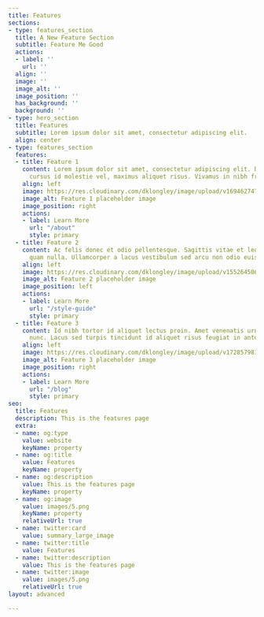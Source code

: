 ```yaml
---
title: Features
sections:
- type: features_section
  title: A New Feature Section
  subtitle: Feature Me Good
  actions:
  - label: ''
    url: ''
  align: ''
  image: ''
  image_alt: ''
  image_position: ''
  has_background: ''
  background: ''
- type: hero_section
  title: Features
  subtitle: Lorem ipsum dolor sit amet, consectetur adipiscing elit.
  align: center
- type: features_section
  features:
  - title: Feature 1
    content: Lorem ipsum dolor sit amet, consectetur adipiscing elit. Donec nisl ligula,
      cursus id molestie vel, maximus aliquet risus. Vivamus in nibh fringilla, fringilla.
    align: left
    image: https://res.cloudinary.com/dklongley/image/upload/v1694627474/RG-Dind-Spanish-Plaza.svg
    image_alt: Feature 1 placeholder image
    image_position: right
    actions:
    - label: Learn More
      url: "/about"
      style: primary
  - title: Feature 2
    content: Ac felis donec et odio pellentesque. Sagittis vitae et leo duis ut diam
      quam nulla. Ullamcorper a lacus vestibulum sed arcu non odio euismod lacinia.
    align: left
    image: https://res.cloudinary.com/dklongley/image/upload/v1552645065/AG2/AF1QipMtuFx1qr8VSF8y24Re4V_pjDlnVN1pW1usXktb_s2400.jpg
    image_alt: Feature 2 placeholder image
    image_position: left
    actions:
    - label: Learn More
      url: "/style-guide"
      style: primary
  - title: Feature 3
    content: Id nibh tortor id aliquet lectus proin. Amet venenatis urna cursus eget
      nunc. Lacus sed turpis tincidunt id aliquet risus feugiat in ante.
    align: left
    image: https://res.cloudinary.com/dklongley/image/upload/v1728579818/papo.alwaysdata.net/wp-content/themes/twentytwentyfour/assets/images/art-gallery.webp
    image_alt: Feature 3 placeholder image
    image_position: right
    actions:
    - label: Learn More
      url: "/blog"
      style: primary
seo:
  title: Features
  description: This is the features page
  extra:
  - name: og:type
    value: website
    keyName: property
  - name: og:title
    value: Features
    keyName: property
  - name: og:description
    value: This is the features page
    keyName: property
  - name: og:image
    value: images/5.png
    keyName: property
    relativeUrl: true
  - name: twitter:card
    value: summary_large_image
  - name: twitter:title
    value: Features
  - name: twitter:description
    value: This is the features page
  - name: twitter:image
    value: images/5.png
    relativeUrl: true
layout: advanced

---
```

